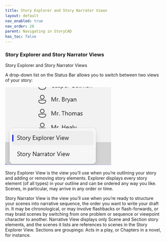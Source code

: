 ```yaml
---
title: Story Explorer and Story Narrator Views
layout: default
nav_enabled: true
nav_order: 28
parent: Navigating in StoryCAD
has_toc: false
---
```

### Story Explorer and Story Narrator Views
Story Explorer and Story Narrator Views

A drop-down list on the Status Bar allows you to switch between two views of your story:

![](../media/Explorer-and-Navigator-Views.png)

Story Explorer View is the view you’ll use when you’re outlining your story and adding or removing story elements. Explorer displays every story element (of all types) in your outline and can be ordered any way you like. Scenes, in particular, may arrive in any order or time.

Story Narrator View is the view you’ll use when you’re ready to structure your scenes into narrative sequence,  the order you want to write your draft in. It may be chronological, or may involve flashbacks or flash-forwards, or may braid scenes by switching from one problem or sequence or viewpoint character to another. Narrative View displays only Scene and Section story elements, and the scenes it lists are references to scenes in the Story Explorer View. Sections are groupings: Acts in a play, or Chapters in a novel, for instance. 





